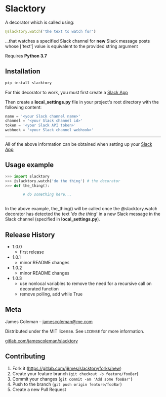 # Slacktory

A decorator which is called using:
```python
@slacktory.watch('the text to watch for')
``` 
...that watches a specified Slack channel for **new** Slack message posts whose ['text'] value is equivalent to the provided string argument

Requires **Python 3.7**
## Installation



```sh
pip install slacktory
```
For this decorator to work, you must first create a [Slack App](https://api.slack.com/apps)
 
Then create a **local_settings.py** file in your project's root directory with the following content:

```python
name = '<your Slack channel name>'
channel = '<your Slack channel id>'
token = '<your Slack API token>'
webhook = '<your Slack channel webhook>'

```

---------------------------------------------------

All of the above information can be obtained when setting up your [Slack App](https://api.slack.com/apps)

## Usage example

```python
>>> import slacktory
>>> @slacktory.watch('do the thing') # the decorator 
>>> def the_thing():

        # do something here...
  
```
In the above example, the_thing() will be called once the @slacktory.watch decorator has detected the text '_do the thing_' in a new Slack message in the Slack channel (specified in **local_settings.py**).



## Release History


* 1.0.0
    * first release
* 1.0.1
    * minor README changes
* 1.0.2
    * minor README changes
* 1.0.3
    * use nonlocal variables to remove the need for a recursive call on decorated function
    * remove polling, add while True

## Meta

James Coleman – jamescoleman@me.com

Distributed under the MIT license. See ``LICENSE`` for more information.

[gitlab.com/jamescoleman/slacktory](https://gitlab.com/j9mes/slacktory)

## Contributing

1. Fork it (<https://gitlab.com/j9mes/slacktory/forks/new>)
2. Create your feature branch (`git checkout -b feature/fooBar`)
3. Commit your changes (`git commit -am 'Add some fooBar'`)
4. Push to the branch (`git push origin feature/fooBar`)
5. Create a new Pull Request


